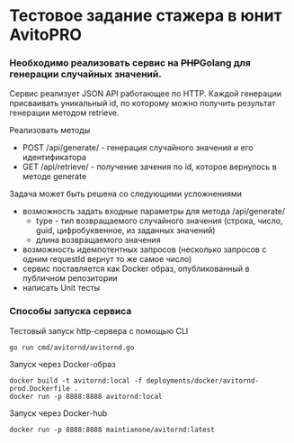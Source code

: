 # Тестовое задание стажера в юнит AvitoPRO

### Необходимо реализовать сервис на ~~PHP~~Golang для генерации случайных значений.

Сервис реализует JSON API работающее по HTTP. Каждой генерации присваивать уникальный id, по которому можно получить результат генерации методом retrieve.

Реализовать методы
* POST /api/generate/ - генерация случайного значения и его идентификатора
* GET /api/retrieve/ - получение зачения по id, которое вернулось в методе generate

Задача может быть решена со следующими усложнениями
* возможность задать входные параметры для метода /api/generate/
  - type - тип возвращаемого случайного значения (строка, число, guid, цифробуквенное, из заданных значений)
  - длина возвращаемого значения
* возможность идемпотентных запросов (несколько запросов с одним requestId вернут то же самое число)
* сервис поставляется как Docker образ, опубликованный в публичном репозитории
* написать Unit тесты

### Способы запуска сервиса

Тестовый запуск http-сервера с помощью CLI
```
go run cmd/avitornd/avitornd.go
```

Запуск через Docker-образ
```
docker build -t avitornd:local -f deployments/docker/avitornd-prod.Dockerfile .
docker run -p 8888:8888 avitornd:local
```

Запуск через Docker-hub
```
docker run -p 8888:8888 maintianone/avitornd:latest
```
